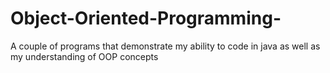 # Object-Oriented-Programming-
A couple of programs that demonstrate my ability to code in java as well as my understanding of OOP concepts 
